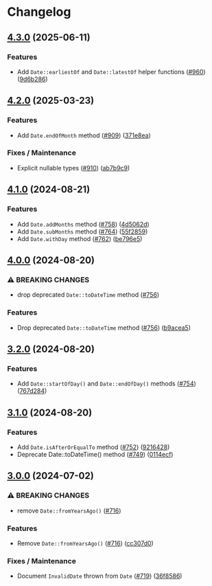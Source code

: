# Changelog

## [4.3.0](https://github.com/Lendable/clock/compare/4.2.0...4.3.0) (2025-06-11)


### Features

* Add `Date::earliestOf` and `Date::latestOf` helper functions ([#960](https://github.com/Lendable/clock/issues/960)) ([9d6b286](https://github.com/Lendable/clock/commit/9d6b2862f495ea21e6483158d96c5a6a13c7ed6f))

## [4.2.0](https://github.com/Lendable/clock/compare/4.1.0...4.2.0) (2025-03-23)


### Features

* Add `Date.endOfMonth` method ([#909](https://github.com/Lendable/clock/issues/909)) ([371e8ea](https://github.com/Lendable/clock/commit/371e8ea8d378cea95dafe825493a7dc0cda98f5b))


### Fixes / Maintenance

* Explicit nullable types ([#910](https://github.com/Lendable/clock/issues/910)) ([ab7b9c9](https://github.com/Lendable/clock/commit/ab7b9c911a3abb00cf9d082be330e62063d51e71))

## [4.1.0](https://github.com/Lendable/clock/compare/4.0.0...4.1.0) (2024-08-21)


### Features

* Add `Date.addMonths` method ([#758](https://github.com/Lendable/clock/issues/758)) ([4d5062d](https://github.com/Lendable/clock/commit/4d5062d858102f30411133c889323223b79418a4))
* Add `Date.subMonths` method ([#764](https://github.com/Lendable/clock/issues/764)) ([55f2859](https://github.com/Lendable/clock/commit/55f2859ebe6a267170d998f48e16b676e09486eb))
* Add `Date.withDay` method ([#762](https://github.com/Lendable/clock/issues/762)) ([be796e5](https://github.com/Lendable/clock/commit/be796e58603856aeceb08fbd4108b27e91752b9d))

## [4.0.0](https://github.com/Lendable/clock/compare/3.2.0...4.0.0) (2024-08-20)


### ⚠ BREAKING CHANGES

* drop deprecated `Date::toDateTime` method ([#756](https://github.com/Lendable/clock/issues/756))

### Features

* Drop deprecated `Date::toDateTime` method ([#756](https://github.com/Lendable/clock/issues/756)) ([b9acea5](https://github.com/Lendable/clock/commit/b9acea5296276dd2d3fd9e0f5c5027bf790d7187))

## [3.2.0](https://github.com/Lendable/clock/compare/3.1.0...3.2.0) (2024-08-20)


### Features

* Add `Date::startOfDay()` and `Date::endOfDay()` methods ([#754](https://github.com/Lendable/clock/issues/754)) ([767d284](https://github.com/Lendable/clock/commit/767d2845de34bc4d5d3183d9e50bf94eb221b53f))

## [3.1.0](https://github.com/Lendable/clock/compare/3.0.0...3.1.0) (2024-08-20)


### Features

* Add `Date.isAfterOrEqualTo` method ([#752](https://github.com/Lendable/clock/issues/752)) ([9216428](https://github.com/Lendable/clock/commit/9216428e647be0327e92fa9dbc3b1df05863ef28))
* Deprecate Date::toDateTime() method ([#749](https://github.com/Lendable/clock/issues/749)) ([0114ecf](https://github.com/Lendable/clock/commit/0114ecf433a1ce342a5591853d33de391e6df79a))

## [3.0.0](https://github.com/Lendable/clock/compare/2.6.0...3.0.0) (2024-07-02)


### ⚠ BREAKING CHANGES

* remove `Date::fromYearsAgo()` ([#716](https://github.com/Lendable/clock/issues/716))

### Features

* Remove `Date::fromYearsAgo()` ([#716](https://github.com/Lendable/clock/issues/716)) ([cc307d0](https://github.com/Lendable/clock/commit/cc307d060539ee574d639c8d736d29a4072b4dc3))


### Fixes / Maintenance

* Document `InvalidDate` thrown from `Date` ([#719](https://github.com/Lendable/clock/issues/719)) ([36f8586](https://github.com/Lendable/clock/commit/36f85868678743aa4ef78bd7a6a5fdc06094d79f))
